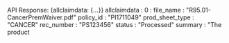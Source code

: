 API Response: {allclaimdata: {…}}
allclaimdata
: 
0
: 
file_name
: 
"R95.01-CancerPremWaiver.pdf"
policy_id
: 
"PI1711049"
prod_sheet_type
: 
"CANCER"
rec_number
: 
"PS123456"
status
: 
"Processed"
summary
: 
"The product
